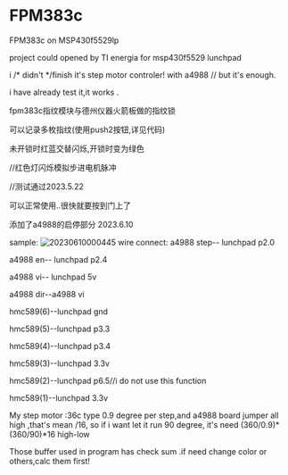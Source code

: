 # FPM383c


FPM383c on MSP430f5529lp


project could opened by TI energia for msp430f5529 lunchpad


i /* didn't */finish it's step motor controler! with a4988 // but it's enough.


i have already test it,it works .




fpm383c指纹模块与德州仪器火箭板做的指纹锁


可以记录多枚指纹(使用push2按钮,详见代码)


未开锁时红蓝交替闪烁,开锁时变为绿色

//红色灯闪烁模拟步进电机脉冲

//测试通过2023.5.22


可以正常使用..很快就要按到门上了 


添加了a4988的启停部分 2023.6.10 

sample:
![20230610000445](https://github.com/xinnie-the-pooh/FPM383c/assets/62879756/17ebbb4e-d383-442e-81e7-9a7c0fc85c20)
wire connect:
a4988 step-- lunchpad p2.0

a4988 en-- lunchpad p2.4

a4988 vi-- lunchpad 5v

a4988 dir--a4988 vi

hmc589(6)--lunchpad gnd

hmc589(5)--lunchpad p3.3

hmc589(4)--lunchpad p3.4

hmc589(3)--lunchpad 3.3v

hmc589(2)--lunchpad p6.5//i do not use this function 

hmc589(1)--lunchpad 3.3v

My step motor :36c type 0.9 degree per step,and a4988 board jumper all high ,that's mean /16, so if i want let it run 90 degree, it's need (360/0.9)*(360/90)*16 high-low 

Those buffer used in program has check sum .if need change color or others,calc them first!



